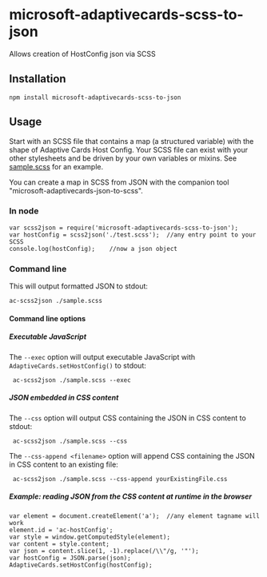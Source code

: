 # microsoft-adaptivecards-scss-to-json
Allows creation of HostConfig json via SCSS

## Installation
```
npm install microsoft-adaptivecards-scss-to-json
```

## Usage
Start with an SCSS file that contains a map (a structured variable) with the shape of Adaptive Cards Host Config. Your SCSS file can exist with your other stylesheets and be driven by your own variables or mixins. See [sample.scss](https://github.com/Microsoft/AdaptiveCards/blob/main/source/tools/hostConfig/scss-to-json/sample.scss) for an example.

You can create a map in SCSS from JSON with the companion tool "microsoft-adaptivecards-json-to-scss".

### In node
```
var scss2json = require('microsoft-adaptivecards-scss-to-json');
var hostConfig = scss2json('./test.scss');  //any entry point to your SCSS
console.log(hostConfig);    //now a json object
```

### Command line
This will output formatted JSON to stdout:

```
ac-scss2json ./sample.scss
```


#### Command line options

##### Executable JavaScript

The `--exec` option will output executable JavaScript with `AdaptiveCards.setHostConfig()` to stdout:

```
 ac-scss2json ./sample.scss --exec
```

##### JSON embedded in CSS content

The `--css` option will output CSS containing the JSON in CSS content to stdout:

```
 ac-scss2json ./sample.scss --css
```

The `--css-append <filename>` option will append CSS containing the JSON in CSS content to an existing file:

```
 ac-scss2json ./sample.scss --css-append yourExistingFile.css
```

##### Example: reading JSON from the CSS content at runtime in the browser

```
var element = document.createElement('a');  //any element tagname will work
element.id = 'ac-hostConfig';
var style = window.getComputedStyle(element);
var content = style.content;
var json = content.slice(1, -1).replace(/\\"/g, '"');
var hostConfig = JSON.parse(json);
AdaptiveCards.setHostConfig(hostConfig);
```

